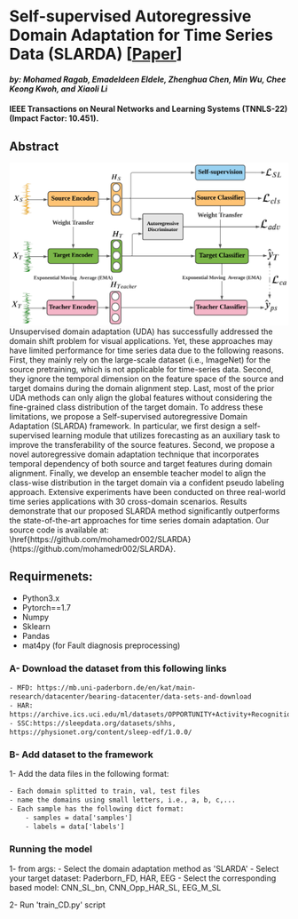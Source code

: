 # Self-supervised Autoregressive Domain Adaptation for Time Series Data (SLARDA) [[Paper](https://arxiv.org/abs/2111.14834)]
#### *by: Mohamed Ragab, Emadeldeen Eldele, Zhenghua Chen, Min Wu, Chee Keong Kwoh, and  Xiaoli Li*
#### IEEE Transactions on Neural Networks and Learning Systems (TNNLS-22) (Impact Factor: 10.451).

## Abstract
<img src="SLARDA_1.PNG" width="1000">
Unsupervised domain adaptation (UDA) has successfully addressed the domain shift problem for visual applications. Yet, these approaches may have limited performance for time series data due to the following reasons. First, they mainly rely on the large-scale dataset (i.e., ImageNet) for the source pretraining, which is not applicable for time-series data. Second, they ignore the temporal dimension on the feature space of the source and target domains during the domain alignment step. Last, most of the prior UDA methods can only align the global features without considering the fine-grained class distribution of the target domain. To address these limitations, we propose a Self-supervised autoregressive Domain Adaptation (SLARDA) framework. In particular, we first design a self-supervised learning module that utilizes forecasting as an auxiliary task to improve the transferability of the source features. Second, we propose a novel autoregressive domain adaptation technique that incorporates temporal dependency of both source and target features during domain alignment. Finally, we develop an ensemble teacher model to align the class-wise distribution in the target domain via a confident pseudo labeling approach.
Extensive experiments have been conducted on three real-world time series applications with 30 cross-domain scenarios. Results demonstrate that our proposed SLARDA method significantly outperforms the state-of-the-art approaches for time series domain adaptation. Our source code is available at: \href{https://github.com/mohamedr002/SLARDA}{https://github.com/mohamedr002/SLARDA}.

## Requirmenets:
- Python3.x
- Pytorch==1.7
- Numpy
- Sklearn
- Pandas
- mat4py (for Fault diagnosis preprocessing)

### A- Download the dataset from this following links
    - MFD: https://mb.uni-paderborn.de/en/kat/main-research/datacenter/bearing-datacenter/data-sets-and-download
    - HAR: https://archive.ics.uci.edu/ml/datasets/OPPORTUNITY+Activity+Recognitio
    - SSC:https://sleepdata.org/datasets/shhs, https://physionet.org/content/sleep-edf/1.0.0/
### B-  Add dataset to the framework
1- Add the data files in the following format:

    - Each domain splitted to train, val, test files
    - name the domains using small letters, i.e., a, b, c,...
    - Each sample has the following dict format: 
        - samples = data['samples']
        - labels = data['labels']
### Running the model 

1- from args:
    - Select the domain adaptation method as 'SLARDA'
    - Select your target dataset: Paderborn_FD, HAR, EEG
    - Select the corresponding based model: CNN_SL_bn, CNN_Opp_HAR_SL, EEG_M_SL

2- Run 'train_CD.py' script

